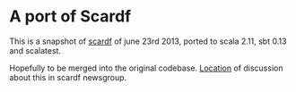 # A port of Scardf

This is a snapshot of [scardf](http://code.google.com/p/scardf/) of june 23rd 2013, ported to scala 2.11, sbt 0.13 and scalatest.

Hopefully to be merged into the original codebase. [Location](https://groups.google.com/forum/?hl=en#!topic/scardf/cVbmITEj25A) of discussion about this in scardf newsgroup.
